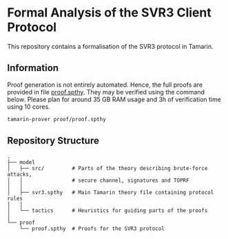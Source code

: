# Formal Analysis of the SVR3 Client Protocol

This repository contains a formalisation of the SVR3 protocol in Tamarin.

## Information

Proof generation is not entirely automated. Hence, the full proofs are provided in file [proof.spthy](proof/proof.spthy). They may be verified using the command below. Please plan for around 35 GB RAM usage and 3h of verification time using 10 cores.

```bash
tamarin-prover proof/proof.spthy
```

## Repository Structure

```
.
├── model
│   ├── src/         # Parts of the theory describing brute-force attacks,
│   │                # secure channel, signatures and TOPRF
│   │
│   ├── svr3.spthy   # Main Tamarin theory file containing protocol rules
│   │
│   └── tactics      # Heuristics for guiding parts of the proofs
│
└── proof
    └── proof.spthy  # Proofs for the SVR3 protocol
```